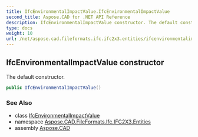 ```yaml
---
title: IfcEnvironmentalImpactValue.IfcEnvironmentalImpactValue
second_title: Aspose.CAD for .NET API Reference
description: IfcEnvironmentalImpactValue constructor. The default constructor
type: docs
weight: 10
url: /net/aspose.cad.fileformats.ifc.ifc2x3.entities/ifcenvironmentalimpactvalue/ifcenvironmentalimpactvalue/
---
```

## IfcEnvironmentalImpactValue constructor

The default constructor.

```csharp
public IfcEnvironmentalImpactValue()
```

### See Also

* class [IfcEnvironmentalImpactValue](../)
* namespace [Aspose.CAD.FileFormats.Ifc.IFC2X3.Entities](../../ifcenvironmentalimpactvalue/)
* assembly [Aspose.CAD](../../../)


